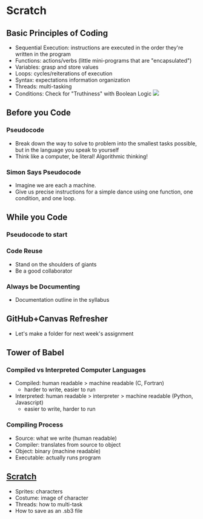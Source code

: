 # Scratch

## Basic Principles of Coding
- Sequential Execution: instructions are executed in the order they're written in the program
- Functions: actions/verbs (little mini-programs that are "encapsulated")
- Variables: grasp and store values
- Loops: cycles/reiterations of execution
- Syntax: expectations information organization
- Threads: multi-tasking
- Conditions: Check for "Truthiness" with Boolean Logic
![](img/conditions.png)

## Before you Code

### Pseudocode
- Break down the way to solve to problem into the smallest tasks possible, but in the language you speak to yourself
- Think like a computer, be literal! Algorithmic thinking!

### Simon Says Pseudocode
- Imagine we are each a machine.
- Give us precise instructions for a simple dance using one function, one condition, and one loop.

## While you Code

### Pseudocode to start

### Code Reuse
- Stand on the shoulders of giants
- Be a good collaborator

### Always be Documenting
- Documentation outline in the syllabus

## GitHub+Canvas Refresher
- Let's make a folder for next week's assignment

## Tower of Babel

### Compiled vs Interpreted Computer Languages
- Compiled: human readable > machine readable (C, Fortran)
  - harder to write, easier to run
- Interpreted: human readable > interpreter > machine readable (Python, Javascript)
  - easier to write, harder to run

### Compiling Process
- Source: what we write (human readable)
- Compiler: translates from source to object
- Object: binary (machine readable)
- Executable: actually runs program

## [Scratch](https://scratch.mit.edu/)
- Sprites: characters
- Costume: image of character
- Threads: how to multi-task
- How to save as an .sb3 file
